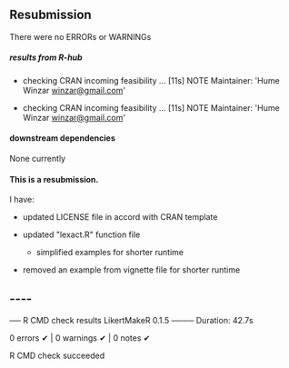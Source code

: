 
## Resubmission

There were no ERRORs or WARNINGs

##### results from R-hub

* checking CRAN incoming feasibility ... [11s] NOTE
Maintainer: 'Hume Winzar <winzar@gmail.com>'

* checking CRAN incoming feasibility ... [11s] NOTE
Maintainer: 'Hume Winzar <winzar@gmail.com>'


#### downstream dependencies

None currently



#### This is a resubmission. 

I have:

* updated LICENSE file in accord with CRAN template

* updated "lexact.R" function file

    - simplified examples for shorter runtime
  
* removed an example from vignette file for shorter runtime  

## ----
    
── R CMD check results  LikertMakeR 0.1.5 ────
Duration: 42.7s

0 errors ✔ | 0 warnings ✔ | 0 notes ✔

R CMD check succeeded
